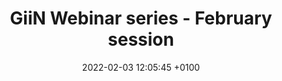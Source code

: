 ---
title:  "GiiN Webinar series - February session"
layout: webinar
date:   2022-02-03 12:05:45 +0100
talkdate: 2022-02-08
categories: webinar
speakers:
  - name: 
      - Vincenzo Costanzo
    title: 
      - MD, PhD
    institute: IFOM
    nation: Italy
    talk: "Causes and consequences of DNA replication stress"
    pic: /assets/speakers/2022/02/costanzo.png
    bio: "Following the award of the medical doctor degree in July 1998 I worked as research scientist at Columbia University, department of Genetics and Development in the group of Dr Jean Gautier from July 2000 to July 2004 as PhD student first and then as postdoc. During this time, I established a vertebrate cell-free system based on Xenopus laevis eggs extracts that recapitulates all the aspects of the DNA damage response, including the DNA damage checkpoint and the activation of DNA repair. Using this system I identified novel DNA damage checkpoints that prevent initiation of DNA replication following DNA damage. I showed for the first time that ATM was bound to DNA containing double strand breaks and that RPA was required for ATR activation in vivo. I then identified a novel function for Mre11 that accounts for its essential role in vertebrates showing that Mre11 is required to yield normal replication products in the absence of apparent DNA damage. These studies established a critical connection between DNA repair and DNA replication in vertebrate organisms. Following the postdoctoral work, I was offered a position at the prestigious Clare Hall Laboratories as a tenure-track group leader where I established the Genome Stability Laboratory in October 2004. I worked on the function of the Mre11 complex and Rad51 in DNA repair and DNA replication.<br/>

    Here I made a seminal discovery demonstrating for the first time that Mre11 promotes degradation of nascent strands and that Rad51 limits this processing. This novel function of RAD51 has been found to be critical to prevent genome instability and occurrence of chemo-resistance in cancer cells. At Clare Hall I produced several other papers on the identification of new regulators of cell cycle such as Cep63 and Gemc1 and the role of Plk1 and ATM/ATR in promoting DNA replication fork stability.<br/>

    I also demonstrated for the first time that ATM regulates the pentose phosphate pathway promoting the formation of antioxidant molecules such as NADPH and nucleotide precursors required for DNA repair. This finding established for the first time a direct link between DNA repair and checkpoint genes defective in cancer in cellular metabolism. Following my transfer to IFOM, I reconstituted for the first time the replication, the protein composition and the structure of the chromatin associated to human centromeres, showing that repetitive DNA suppresses ATR activation and visualizing for the first time chromosome DNA loops by EM. More recently I have established the molecular function of SMARCAL1 protein showing that SMARCAL1 induces extensive nascent DNA degradation in the absence of BRCA2 and RAD51 mediated fork protection. Finally, I contributed to define the molecular mechanisms of cohesion association to chromosomes and uncover the role of SAMHD1 in promoting exonuclease activity of Mre11 at stalled forks.<br/>

    My work over the years has been highlighted in several News and Views and review articles and has led to major advance in the field of DNA damage response and DNA damage checkpoint as confirmed by work from many labs that extended my initial observations to mammalian model systems. During this time, I received numerous invitation to speak at international conferences. In 2010 I was granted a tenured position as senior group leader in UK. My former postdocs and students have achieved independent careers as assistant professors, senior scientist at pharmaceutical companies and prestigious laboratories. I have been awarded the Lister Institute Research Prize, the Harvard-Armenise career development award, European Research Council grant in 2006 and in 2013 and I have been nominated EMBO Young Investigator."
    website: https://www.ifom.eu/en/cancer-research/research-labs/research-lab-costanzo.php
    pubmed: https://pubmed.ncbi.nlm.nih.gov/?term=Costanzo+V
  - name: 
      - Luca Fava
    title: 
      - PhD
    institute: CIBIO, University of Trento
    nation: Italy
    talk: "How do cells count centrosomes? Novel insights in the p53 pathway "
    pic: /assets/speakers/2022/02/fava.jpg
    bio: "Luca Fava is associate professor at the CIBIO, University of Trento, Italy. Following his undergraduate studies at the University of Padova, Italy, Luca took up a PhD position with Dr. Erich Nigg at the MPI of Biochemistry in Munich, Germany, where he studied the spindle assembly checkpoint. During his subsequent postdoctoral appointment in the lab of Dr. Andreas Villunger in Innsbruck, Austria, he focused on the stress signalling pathways that are activated when cell division is not completed faithfully, also laying also the foundation for the projects that he launched as independent PI in Trento.<br/>
      
      In the last years at the CIBIO Luca’s group is exploiting a broad range of methods to address the contribution of the centrosome to diverse cellular signalling pathways. While the centrosome has been viewed as a structural component of the cell, their work is beginning to uncover its contribution as signalling centre. Considering that malfunction of the cascades modulated by the centrosome have relevant impact on human health, contributing to the aetiology of cancer, neurodevelopmental and bleeding disorders, their work is acquiring broad medical implications. "
    website: https://www.cibio.unitn.it/663/armenise-harvard-laboratory-of-cell-division
    pubmed: https://pubmed.ncbi.nlm.nih.gov/?term=fava+ll
chairs:
  - name: Francisca Lottersberger
    institute: Linköping University, Linköping, Sweden
  - name: Piero Pichierri
    institute: Istituto Superiore di Sanità, Rome, Italy
---
